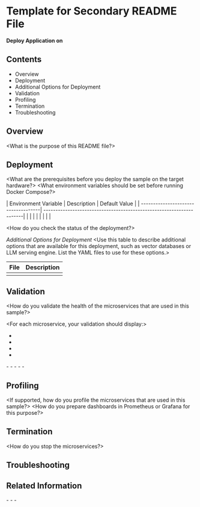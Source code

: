 # Template for Secondary README File

**Deploy <sample name> Application on <hardware>**

## Contents
- Overview
- Deployment
- Additional Options for Deployment
- Validation
- Profiling
- Termination
- Troubleshooting


## Overview
<What is the purpose of this README file?> 

## Deployment
<What are the prerequisites before you deploy the sample on the target hardware?> 
<What environment variables should be set before running Docker Compose?>

| Environment Variable                | Description                            | Default Value               |
| ------------------------------------| ---------------------------------------------------------------------|
|                                     |                                        |                             |
|                                     |                                        |                             |

<How do you check the status of the deployment?>   


*Additional Options for Deployment*
<Use this table to describe additional options that are available for this deployment, such as vector databases or LLM serving engine. List the YAML files to use for these options.>

| File                                | Description                                                          |
| ------------------------------------| ---------------------------------------------------------------------|
|                                     |                                                                      |                                                                                                                                                                                                                                 

## Validation
<How do you validate the health of the microservices that are used in this sample?>

<For each microservice, your validation should display:>
- <The name of the microservice>
- <The test procedure used>
- <Applicable CURL commands>
- <An example of the expected output>

<Also include instructions to open the UI:>
- <What port should the developer use?>
- <Is port forwarding necessary?>
- <For Intel® Tiber™ AI Cloud (ITAC), is a load balancer necessary?>
- <Do specific instructions apply for different UIs?>
- <What should the sample input and output look like? Include screenshots.>


## Profiling
<If supported, how do you profile the microservices that are used in this sample?>
<How do you prepare dashboards in Prometheus or Grafana for this purpose?>

## Termination
<How do you stop the microservices?>

## Troubleshooting
<Describe common problems encountered when deploying this specific use case. Include general troubleshooting information in the primary README.>

## Related Information
<Include links to:>
- <Relevant GenAI Examples>
- <Relevant microservices in GenAI Components>
- <Relevant OPEA tutorials>